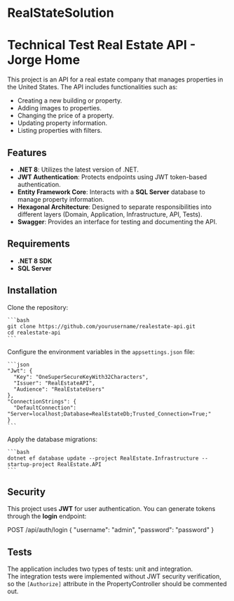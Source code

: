 # RealStateSolution
# Technical Test Real Estate API - Jorge Home

This project is an API for a real estate company that manages properties in the United States. The API includes functionalities such as:

- Creating a new building or property.
- Adding images to properties.
- Changing the price of a property.
- Updating property information.
- Listing properties with filters.

## Features

- **.NET 8**: Utilizes the latest version of .NET.
- **JWT Authentication**: Protects endpoints using JWT token-based authentication.
- **Entity Framework Core**: Interacts with a **SQL Server** database to manage property information.
- **Hexagonal Architecture**: Designed to separate responsibilities into different layers (Domain, Application, Infrastructure, API, Tests).
- **Swagger**: Provides an interface for testing and documenting the API.

## Requirements

- **.NET 8 SDK**
- **SQL Server**

## Installation

 Clone the repository:

    ```bash
    git clone https://github.com/yourusername/realestate-api.git
    cd realestate-api
    ```

 Configure the environment variables in the `appsettings.json` file:

    ```json
    "Jwt": {
      "Key": "OneSuperSecureKeyWith32Characters",
      "Issuer": "RealEstateAPI",
      "Audience": "RealEstateUsers"
    },
    "ConnectionStrings": {
      "DefaultConnection": "Server=localhost;Database=RealEstateDb;Trusted_Connection=True;"
    }
    ```

 Apply the database migrations:

    ```bash
    dotnet ef database update --project RealEstate.Infrastructure --startup-project RealEstate.API
    ```

## Security

This project uses **JWT** for user authentication. You can generate tokens through the **login** endpoint:

POST /api/auth/login
{
  "username": "admin",
  "password": "password"
}

## Tests
The application includes two types of tests: unit and integration.  
The integration tests were implemented without JWT security verification, so the `[Authorize]` attribute in the PropertyController should be commented out.
